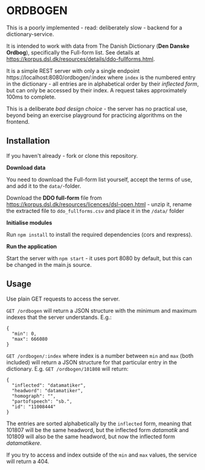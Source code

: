 # ORDBOGEN

This is a poorly implemented - read: deliberately slow - backend for a dictionary-service.

It is intended to work with data from The Danish Dictionary (**Den Danske Ordbog**),
specifically the Full-form list. See details at https://korpus.dsl.dk/resources/details/ddo-fullforms.html.

It is a simple REST server with only a single endpoint https://localhost:8080/ordbogen/:index where ``index`` is the numbered entry in the dictionary - all entries are in alphabetical order by their *inflected form*, but can only be accessed by their index. A request takes approximately 100ms to complete.

This is a deliberate *bad design choice* - the server has no practical use, beyond being an exercise playground for practicing algorithms on the frontend.

## Installation

If you haven't already - fork or clone this repository.

**Download data**

You need to download the Full-form list yourself, accept the terms of use, and add it to the ```data/```-folder. 

Download the **DDO full-form** file from https://korpus.dsl.dk/resources/licences/dsl-open.html - unzip it, rename the extracted file to ```ddo_fullforms.csv``` and place it in the ```/data/``` folder

**Initialise modules**

Run ```npm install``` to install the required dependencies (cors and rexpress).

**Run the application**

Start the server with `npm start` - it uses port 8080 by default, but this can be changed in the main.js source.

## Usage

Use plain GET requests to access the server.

`GET /ordbogen` will return a JSON structure with the minimum and maximum indexes that the server understands. E.g.:

    {
      "min": 0,
      "max": 666080
    }

`GET /ordbogen/:index` where index is a number between `min` and `max` (both included) will return a JSON structure for that particular entry in the dictionary. E.g. `GET /ordbogen/101808` will return:

    {
      "inflected": "datamatiker",
      "headword": "datamatiker",
      "homograph": "",
      "partofspeech": "sb.",
      "id": "11008444"
    }

The entries are sorted alphabetically by the `inflected` form, meaning that 101807 will be the same headword, but the inflected form *datamatik* and 101809 will also be the same headword, but now the inflected form *datamatikere*.

If you try to access and index outside of the `min` and `max` values, the service will return a 404.